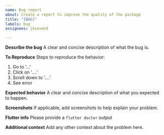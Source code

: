 ```yaml
---
name: Bug report
about: Create a report to improve the quality of the package
title: "[BUG]"
labels: bug
assignees: jksevend

---
```


**Describe the bug**
A clear and concise description of what the bug is.

**To Reproduce**
Steps to reproduce the behavior:
1. Go to '...'
2. Click on '....'
3. Scroll down to '....'
4. See error

**Expected behavior**
A clear and concise description of what you expected to happen.

**Screenshots**
If applicable, add screenshots to help explain your problem.

**Flutter info**
Please provide a ``flutter doctor`` output

**Additional context**
Add any other context about the problem here.
